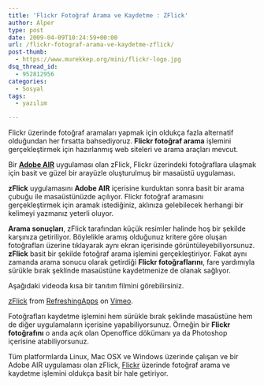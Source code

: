 ```yaml
---
title: 'Flickr Fotoğraf Arama ve Kaydetme : ZFlick'
author: Alper
type: post
date: 2009-04-09T10:24:59+00:00
url: /flickr-fotograf-arama-ve-kaydetme-zflick/
post-thumb:
  - https://www.murekkep.org/mini/flickr-logo.jpg
dsq_thread_id:
  - 952812956
categories:
  - Sosyal
tags:
  - yazılım

---
```

Flickr üzerinde fotoğraf aramaları yapmak için oldukça fazla alternatif olduğundan her fırsatta bahsediyoruz. **Flickr fotoğraf arama** işlemini gerçekleştirmek için hazırlanmış web siteleri ve arama araçları mevcut. 

Bir **<a href="https://www.adobe.com/tr/products/air/" target="_blank" class="broken_link">Adobe AIR</a>** uygulaması olan zFlick, Flickr üzerindeki fotoğraflara ulaşmak için basit ve güzel bir arayüzle oluşturulmuş bir masaüstü uygulaması.

**zFlick** uygulamasını **Adobe AIR** içerisine kurduktan sonra basit bir arama çubuğu ile masaüstünüzde açılıyor. Flickr fotoğraf aramasını gerçekleştirmek için aramak istediğiniz, aklınıza gelebilecek herhangi bir kelimeyi yazmanız yeterli oluyor. <!--more-->

**Arama sonuçları**, zFlick tarafından küçük resimler halinde hoş bir şekilde karşınıza getiriliyor. Böylelikle aramış olduğunuz kritere göre oluşan fotoğrafları üzerine tıklayarak aynı ekran içerisinde görüntüleyebiliyorsunuz. **zFlick** basit bir şekilde fotoğraf arama işlemini gerçekleştiriyor. Fakat aynı zamanda arama sonucu olarak getirdiği **Flickr fotoğraflarını**, fare yardımıyla sürükle bırak şeklinde masaüstüne kaydetmenize de olanak sağlıyor. 

Aşağıdaki videoda kısa bir tanıtım filmini görebilirsiniz.

  
[zFlick][1] from [RefreshingApps][2] on [Vimeo][3].

Fotoğrafları kaydetme işlemini hem sürükle bırak şeklinde masaüstüne hem de diğer uygulamaların içerisine yapabiliyorsunuz. Örneğin bir **Flickr fotoğrafını** o anda açık olan Openoffice dökümanı ya da Photoshop içerisine atabiliyorsunuz. 

Tüm platformlarda Linux, Mac OSX ve Windows üzerinde çalışan ve bir Adobe AIR uygulaması olan zFlick, [Flickr][4] üzerinde fotoğraf arama ve kaydetme işlemini oldukça basit bir hale getiriyor.

 [1]: https://vimeo.com/3805966
 [2]: https://vimeo.com/user1055283
 [3]: https://vimeo.com
 [4]: https://flickr.com